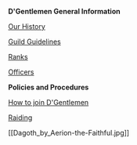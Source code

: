 __D'Gentlemen General Information__

[Our History](Our_History)

[Guild Guidelines](Guild_Guidelines)

[Ranks](Ranks)

[Officers](Officers)

__Policies and Procedures__

[How to join D'Gentlemen](How_to_join_D'Gentlemen)

[Raiding](Raiding)

[[Dagoth_by_Aerion-the-Faithful.jpg]]